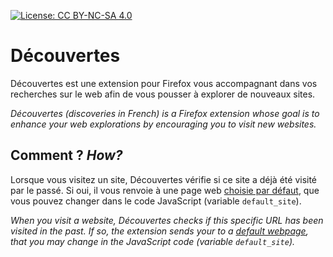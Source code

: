 [![License: CC BY-NC-SA 4.0](https://img.shields.io/badge/License-CC%20BY--NC--SA%204.0-lightgrey.svg)](https://creativecommons.org/licenses/by-nc-sa/4.0/)

# Découvertes

Découvertes est une extension pour Firefox vous accompagnant dans vos recherches sur le web afin de vous pousser à explorer de nouveaux sites.

*Découvertes (discoveries in French) is a Firefox extension whose goal is to enhance your web explorations by encouraging you to visit new websites.*

## Comment ? *How?*

Lorsque vous visitez un site, Découvertes vérifie si ce site a déjà été visité par le passé. Si oui, il vous renvoie à une page web [choisie par défaut](https://en.wikipedia.org/wiki/List_of_lists_of_lists), que vous pouvez changer dans le code JavaScript (variable `default_site`).

*When you visit a website, Découvertes checks if this specific URL has been visited in the past. If so, the extension sends your to a [default webpage](https://en.wikipedia.org/wiki/List_of_lists_of_lists), that you may change in the JavaScript code (variable `default_site`).*

